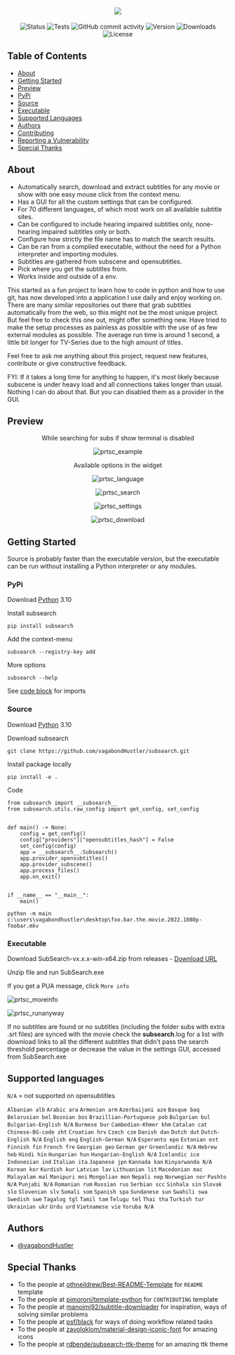 <h1 align="center"><img src="https://raw.githubusercontent.com/vagabondHustler/SubSearch/main/assets/subsearch_v2.png"/></h1>

<div align="center">

![Status](https://img.shields.io/badge/status-active-success?color=9fa65d&style=flat-square)
![Tests](https://img.shields.io/github/workflow/status/vagabondhustler/subsearch/Tests/main?color=9fa65d&label=tests&style=flat-square)
![GitHub commit activity](https://img.shields.io/github/commit-activity/m/vagabondhustler/subsearch?color=c49b5d&style=flat-square)
![Version](https://img.shields.io/github/v/release/vagabondHustler/SubSearch?color=de935e&display_name=tag&include_prereleases&style=flat-square)
![Downloads](https://img.shields.io/github/downloads/vagabondHustler/SubSearch/total?color=ba9888&style=flat-square)
![License](https://img.shields.io/github/license/vagabondhustler/SUbSearch?color=82a2bd&style=flat-square)

</div>

## Table of Contents

- [About](#about)
- [Getting Started](#getting_started_src)
- [Preview](#preview)
- [PyPi](#pypi)
- [Source](#src)
- [Executable](#exe)
- [Supported Languages](#lsupport)
- [Authors](#authors)
- [Contributing](https://github.com/vagabondHustler/SubSearch/blob/main/.github/CONTRIBUTING.md)
- [Reporting a Vulnerability](https://github.com/vagabondHustler/SubSearch/blob/main/.github/SECURITY.md)
- [Special Thanks](#thanks)

## About <a name = "about"></a>

- Automatically search, download and extract subtitles for any movie or show with one easy mouse click from the context menu.
- Has a GUI for all the custom settings that can be configured.
- For 70 different languages, of which most work on all available subtitle sites.
- Can be configured to include hearing impaired subtitles only, none-hearing impaired subtitles only or both.
- Configure how strictly the file name has to match the search results.
- Can be ran from a compiled executable, without the need for a Python interpreter and importing modules.
- Subtitles are gathered from subscene and opensubtitles.
- Pick where you get the subtitles from.
- Works inside and outside of a env.

This started as a fun project to learn how to code in python and how to use git, has now developed into a application I use daily and enjoy working on. There are many similar repositories out there that grab subtitles automatically from the web, so this might not be the most unique project. But feel free to check this one out, might offer something new. Have tried to make the setup processes as painless as possible with the use of as few external modules as possible. The average run time is around 1 second, a little bit longer for TV-Series due to the high amount of titles.

Feel free to ask me anything about this project, request new features, contribute or give constructive feedback.

FYI:
If it takes a long time for anything to happen, it's most likely because subscene is under heavy load and all connections takes longer than usual. Nothing I can do about that. But you can disabled them as a provider in the GUI.

## Preview <a name = "preview"></a>

<div align="center">

While searching for subs if show terminal is disabled

![prtsc_example](https://raw.githubusercontent.com/vagabondHustler/SubSearch/main/assets/example.gif)

Available options in the widget

![prtsc_language](https://raw.githubusercontent.com/vagabondHustler/subsearch/main/assets/gui_language.png)

![prtsc_search](https://raw.githubusercontent.com/vagabondHustler/subsearch/main/assets/gui_search.png)

![prtsc_settings](https://raw.githubusercontent.com/vagabondHustler/subsearch/main/assets/gui_settings.png)

![prtsc_download](https://raw.githubusercontent.com/vagabondHustler/SubSearch/main/assets/gui_download.png)

</div>

## Getting Started <a name = "getting_started_src"></a>

Source is probably faster than the executable version, but the executable can be run without installing a Python interpreter or any modules.

### PyPi <a name = "pypi"></a>

Download [Python](https://www.python.org/downloads/) 3.10

Install subsearch

`pip install subsearch`

Add the context-menu

`subsearch --registry-key add`

More options

`subsearch --help`

See [code block](#code) for imports

### Source <a name = "src"></a>

Download [Python](https://www.python.org/downloads/) 3.10

Download subsearch

`git clone https://github.com/vagabondHustler/subsearch.git`

Install package locally

`pip install -e .`

Code <a name = "code"></a>

```
from subsearch import __subsearch__
from subsearch.utils.raw_config import get_config, set_config


def main() -> None:
    config = get_config()
    config["providers"]["opensubtitles_hash"] = False
    set_config(config)
    app = __subsearch__.Subsearch()
    app.provider_opensubtitles()
    app.provider_subscene()
    app.process_files()
    app.on_exit()


if __name__ == "__main__":
    main()
```

`python -m main c:\users\vagabondhustler\desktop\foo.bar.the.movie.2022.1080p-foobar.mkv`

### Executable <a name = "exe"></a>

Download SubSearch-vx.x.x-win-x64.zip from releases - [Download URL](https://github.com/vagabondHustler/SubSearch/releases)

Unzip file and run SubSearch.exe

If you get a PUA message, click `More info`

![prtsc_moreinfo](https://raw.githubusercontent.com/vagabondHustler/SubSearch/main/assets/moreinfo.png)

![prtsc_runanyway](https://raw.githubusercontent.com/vagabondHustler/SubSearch/main/assets/runanyway.png)

If no subtitles are found or no subtitles (including the folder subs with extra .srt files) are synced with the movie check the **subsearch**.log for a list with download links to all the different subtitles that didn't pass the search threshold percentage or decrease the value in the settings GUI, accessed from SubSearch.exe

## Supported languages <a name = "lsupport"></a>

`N/A` = not supported on opensubtitles

`Albanian alb` `Arabic ara` `Armenian arm` `Azerbaijani aze` `Basque baq` `Belarusian bel` `Bosnian bos` `Brazillian-Portuguese pob` `Bulgarian bul` `Bulgarian-English N/A` `Burmese bur` `Cambodian-Khmer khm` `Catalan cat` `Chinese-BG-code zht` `Croatian hrv` `Czech cze` `Danish dan` `Dutch dut` `Dutch-English N/A` `English eng` `English-German N/A` `Esperanto epo` `Estonian est` `Finnish fin` `French fre` `Georgian geo` `German ger` `Greenlandic N/A` `Hebrew heb` `Hindi hin` `Hungarian hun` `Hungarian-English N/A` `Icelandic ice` `Indonesian ind` `Italian ita` `Japanese jpn` `Kannada kan` `Kinyarwanda N/A` `Korean kor` `Kurdish kur` `Latvian lav` `Lithuanian lit` `Macedonian mac` `Malayalam mal` `Manipuri mni` `Mongolian mon` `Nepali nep` `Norwegian nor` `Pashto N/A` `Punjabi N/A` `Romanian rum` `Russian rus` `Serbian scc` `Sinhala sin` `Slovak slo` `Slovenian slv` `Somali som` `Spanish spa` `Sundanese sun` `Swahili swa` `Swedish swe` `Tagalog tgl` `Tamil tam` `Telugu tel` `Thai tha` `Turkish tur` `Ukrainian ukr` `Urdu urd` `Vietnamese vie` `Yoruba N/A`

## Authors <a name = "authors"></a>

- [@vagabondHustler](https://github.com/vagabondHustler)

## Special Thanks<a name = "thanks"></a>

- To the people at [othneildrew/Best-README-Template](https://github.com/othneildrew/Best-README-Template) for `README` template
- To the people at [pimoroni/template-python](https://github.com/pimoroni/template-python/blob/master/.github/CONTRIBUTING.md) for `CONTRIBUTING` template
- To the people at [manojmj92/subtitle-downloader](https://github.com/manojmj92/subtitle-downloader) for inspiration, ways of solving similar problems
- To the people at [psf/black](https://github.com/psf/black) for ways of doing workflow related tasks
- To the people at [zavoloklom/material-design-iconic-font](https://github.com/zavoloklom/material-design-iconic-font) for amazing icons
- To the people at [rdbende/subsearch-ttk-theme](https://github.com/rdbende/subsearch-ttk-theme) for an amazing ttk theme
